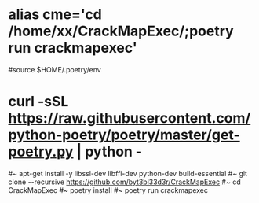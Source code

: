 


# alias cme='cd /home/xx/CrackMapExec/;poetry run crackmapexec'
#source $HOME/.poetry/env
# curl -sSL https://raw.githubusercontent.com/python-poetry/poetry/master/get-poetry.py | python -
#~ apt-get install -y libssl-dev libffi-dev python-dev build-essential
#~ git clone --recursive https://github.com/byt3bl33d3r/CrackMapExec
#~ cd CrackMapExec
#~ poetry install
#~ poetry run crackmapexec
